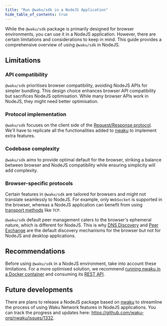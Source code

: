 ```yaml
---
title: "Run @waku/sdk in a NodeJS Application"
hide_table_of_contents: true
---
```


While the `@waku/sdk` package is primarily designed for browser environments, you can use it in a NodeJS application. However, there are certain limitations and considerations to keep in mind. This guide provides a comprehensive overview of using `@waku/sdk` in NodeJS.

## Limitations

### API compatibility

`@waku/sdk` prioritises browser compatibility, avoiding NodeJS APIs for simpler bundling. This design choice enhances browser API compatibility but sacrifices NodeJS optimisation. While many browser APIs work in NodeJS, they might need better optimisation.

### Protocol implementation

`@waku/sdk` focuses on the client side of the [Request/Response protocol](/learn/concepts/network-domains#requestresponse-domain). We'll have to replicate all the functionalities added to [nwaku](/guides/nwaku/run-node) to implement extra features.

### Codebase complexity

`@waku/sdk` aims to provide optimal default for the browser, striking a balance between browser and NodeJS compatibility while ensuring simplicity will add complexity.

### Browser-specific protocols

Certain features in `@waku/sdk` are tailored for browsers and might not translate seamlessly to NodeJS. For example, only `WebSocket` is supported in the browser, whereas a NodeJS application can benefit from using [transport methods](/learn/concepts/transports) like `TCP`.

`@waku/sdk` default peer management caters to the browser's ephemeral nature, which is different for NodeJS. This is why [DNS Discovery](/learn/concepts/dns-discovery) and [Peer Exchange](/learn/concepts/peer-exchange) are the default discovery mechanisms for the browser but not for NodeJS and desktop applications.

## Recommendations

Before using `@waku/sdk` in a NodeJS environment, take into account these limitations. For a more optimised solution, we recommend [running nwaku in a Docker container](/guides/nwaku/run-docker-compose) and consuming its [REST API](https://waku-org.github.io/waku-rest-api/).

## Future developments

There are plans to release a NodeJS package based on [nwaku](/guides/nwaku/run-node) to streamline the process of using Waku Network features in NodeJS applications. You can track the progress and updates here: <https://github.com/waku-org/nwaku/issues/1332>.